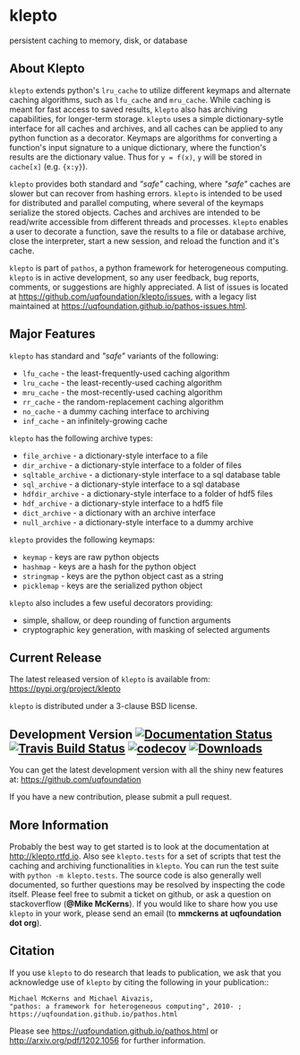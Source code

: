 klepto
====
persistent caching to memory, disk, or database

About Klepto
------------
``klepto`` extends python's ``lru_cache`` to utilize different keymaps and
alternate caching algorithms, such as ``lfu_cache`` and ``mru_cache``.
While caching is meant for fast access to saved results, ``klepto`` also
has archiving capabilities, for longer-term storage. ``klepto`` uses a
simple dictionary-sytle interface for all caches and archives, and all
caches can be applied to any python function as a decorator. Keymaps
are algorithms for converting a function's input signature to a unique
dictionary, where the function's results are the dictionary value.
Thus for ``y = f(x)``, ``y`` will be stored in ``cache[x]`` (e.g. ``{x:y}``).

``klepto`` provides both standard and *"safe"* caching, where *"safe"* caches
are slower but can recover from hashing errors. ``klepto`` is intended
to be used for distributed and parallel computing, where several of
the keymaps serialize the stored objects. Caches and archives are
intended to be read/write accessible from different threads and
processes. ``klepto`` enables a user to decorate a function, save the
results to a file or database archive, close the interpreter,
start a new session, and reload the function and it's cache.

``klepto`` is part of ``pathos``, a python framework for heterogeneous computing.
``klepto`` is in active development, so any user feedback, bug reports, comments,
or suggestions are highly appreciated.  A list of issues is located at https://github.com/uqfoundation/klepto/issues, with a legacy list maintained at https://uqfoundation.github.io/pathos-issues.html.


Major Features
--------------
``klepto`` has standard and *"safe"* variants of the following:

* ``lfu_cache`` - the least-frequently-used caching algorithm
* ``lru_cache`` - the least-recently-used caching algorithm
* ``mru_cache`` - the most-recently-used caching algorithm
* ``rr_cache`` - the random-replacement caching algorithm
* ``no_cache`` - a dummy caching interface to archiving
* ``inf_cache`` - an infinitely-growing cache

``klepto`` has the following archive types:

* ``file_archive`` - a dictionary-style interface to a file
* ``dir_archive`` - a dictionary-style interface to a folder of files
* ``sqltable_archive`` - a dictionary-style interface to a sql database table
* ``sql_archive`` - a dictionary-style interface to a sql database
* ``hdfdir_archive`` - a dictionary-style interface to a folder of hdf5 files
* ``hdf_archive`` - a dictionary-style interface to a hdf5 file
* ``dict_archive`` - a dictionary with an archive interface
* ``null_archive`` - a dictionary-style interface to a dummy archive 

``klepto`` provides the following keymaps:

* ``keymap`` - keys are raw python objects
* ``hashmap`` - keys are a hash for the python object
* ``stringmap`` - keys are the python object cast as a string
* ``picklemap`` - keys are the serialized python object

``klepto`` also includes a few useful decorators providing:

* simple, shallow, or deep rounding of function arguments
* cryptographic key generation, with masking of selected arguments


Current Release
---------------
The latest released version of ``klepto`` is available from:
    https://pypi.org/project/klepto

``klepto`` is distributed under a 3-clause BSD license.


Development Version
[![Documentation Status](https://readthedocs.org/projects/klepto/badge/?version=latest)](https://klepto.readthedocs.io/en/latest/?badge=latest)
[![Travis Build Status](https://img.shields.io/travis/uqfoundation/klepto.svg?label=build&logo=travis&branch=master)](https://travis-ci.org/uqfoundation/klepto)
[![codecov](https://codecov.io/gh/uqfoundation/klepto/branch/master/graph/badge.svg)](https://codecov.io/gh/uqfoundation/klepto)
[![Downloads](https://pepy.tech/badge/klepto)](https://pepy.tech/project/klepto)
-------------------
You can get the latest development version with all the shiny new features at:
    https://github.com/uqfoundation

If you have a new contribution, please submit a pull request.


More Information
----------------
Probably the best way to get started is to look at the documentation at
http://klepto.rtfd.io. Also see ``klepto.tests`` for a set of scripts that
test the caching and archiving functionalities in ``klepto``.
You can run the test suite with ``python -m klepto.tests``.  The
source code is also generally well documented, so further questions may
be resolved by inspecting the code itself. Please feel free to submit
a ticket on github, or ask a question on stackoverflow (**@Mike McKerns**).
If you would like to share how you use ``klepto`` in your work, please send
an email (to **mmckerns at uqfoundation dot org**).


Citation
--------
If you use ``klepto`` to do research that leads to publication, we ask that you
acknowledge use of ``klepto`` by citing the following in your publication::

    Michael McKerns and Michael Aivazis,
    "pathos: a framework for heterogeneous computing", 2010- ;
    https://uqfoundation.github.io/pathos.html

Please see https://uqfoundation.github.io/pathos.html or
http://arxiv.org/pdf/1202.1056 for further information.

